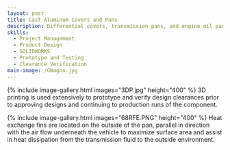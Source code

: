```yaml
---
layout: post
title: Cast Aluminum Covers and Pans
description: Differential covers, transmission pans, and engine oil pans act as a means of protection and an avenue of heat dissipation for their respective assemblies and the oil enclosed. I have designed over two dozen A356-T6 cast aluminum covers and pans, of which utilize mold techniques such as gravity and pressure die casting. In designing these parts, an in depth understanding of suspension component travel is required to ensure part compatibility without interference. One consistent design feature is a larger oil reservoir, which I have verified through extensive testing to lower peak temperatures during periodic high loads.
skills: 
  - Project Management
  - Product Design
  - SOLIDWORKS
  - Prototype and Testing
  - Clearance Verification
main-image: /GWagon.jpg
---
```


{% include image-gallery.html images="3DP.jpg" height="400" %}
3D printing is used extensively to prototype and verify design clearances prior to approving designs and continuing to production runs of the component.

{% include image-gallery.html images="68RFE.PNG" height="400" %}
Heat exchange fins are located on the outside of the pan, parallel in direction with the air flow underneath the vehicle to maximize surface area and assist in heat dissipation from the transmission fluid to the outside environment.
